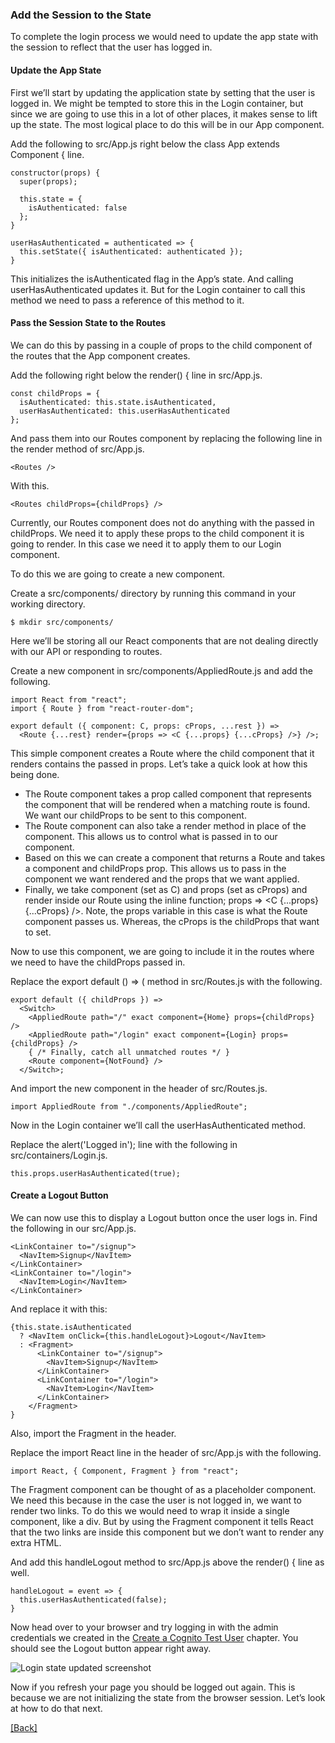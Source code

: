 ### **Add the Session to the State**
To complete the login process we would need to update the app state with the session to reflect that the user has logged in.

#### Update the App State
First we’ll start by updating the application state by setting that the user is logged in. We might be tempted to store this in the Login container, but since we are going to use this in a lot of other places, it makes sense to lift up the state. The most logical place to do this will be in our App component.

Add the following to src/App.js right below the class App extends Component { line.

```
constructor(props) {
  super(props);

  this.state = {
    isAuthenticated: false
  };
}

userHasAuthenticated = authenticated => {
  this.setState({ isAuthenticated: authenticated });
}
```

This initializes the isAuthenticated flag in the App’s state. And calling userHasAuthenticated updates it. But for the Login container to call this method we need to pass a reference of this method to it.

#### Pass the Session State to the Routes
We can do this by passing in a couple of props to the child component of the routes that the App component creates.

Add the following right below the render() { line in src/App.js.

```
const childProps = {
  isAuthenticated: this.state.isAuthenticated,
  userHasAuthenticated: this.userHasAuthenticated
};
```

And pass them into our Routes component by replacing the following line in the render method of src/App.js.

```
<Routes />
```

With this.

```
<Routes childProps={childProps} />
```

Currently, our Routes component does not do anything with the passed in childProps. We need it to apply these props to the child component it is going to render. In this case we need it to apply them to our Login component.

To do this we are going to create a new component.

Create a src/components/ directory by running this command in your working directory.

```
$ mkdir src/components/
```

Here we’ll be storing all our React components that are not dealing directly with our API or responding to routes.

Create a new component in src/components/AppliedRoute.js and add the following.

```
import React from "react";
import { Route } from "react-router-dom";

export default ({ component: C, props: cProps, ...rest }) =>
  <Route {...rest} render={props => <C {...props} {...cProps} />} />;
```

This simple component creates a Route where the child component that it renders contains the passed in props. Let’s take a quick look at how this being done.

* The Route component takes a prop called component that represents the component that will be rendered when a matching route is found. We want our childProps to be sent to this component.
* The Route component can also take a render method in place of the component. This allows us to control what is passed in to our component.
* Based on this we can create a component that returns a Route and takes a component and childProps prop. This allows us to pass in the component we want rendered and the props that we want applied.
* Finally, we take component (set as C) and props (set as cProps) and render inside our Route using the inline function; props => <C {...props} {...cProps} />. Note, the props variable in this case is what the Route component passes us. Whereas, the cProps is the childProps that want to set.

Now to use this component, we are going to include it in the routes where we need to have the childProps passed in.

Replace the export default () => ( method in src/Routes.js with the following.

```
export default ({ childProps }) =>
  <Switch>
    <AppliedRoute path="/" exact component={Home} props={childProps} />
    <AppliedRoute path="/login" exact component={Login} props={childProps} />
    { /* Finally, catch all unmatched routes */ }
    <Route component={NotFound} />
  </Switch>;
```

And import the new component in the header of src/Routes.js.

```
import AppliedRoute from "./components/AppliedRoute";
```

Now in the Login container we’ll call the userHasAuthenticated method.

Replace the alert('Logged in'); line with the following in src/containers/Login.js.

```
this.props.userHasAuthenticated(true);
```

#### Create a Logout Button
We can now use this to display a Logout button once the user logs in. Find the following in our src/App.js.

```
<LinkContainer to="/signup">
  <NavItem>Signup</NavItem>
</LinkContainer>
<LinkContainer to="/login">
  <NavItem>Login</NavItem>
</LinkContainer>
```

And replace it with this:

```
{this.state.isAuthenticated
  ? <NavItem onClick={this.handleLogout}>Logout</NavItem>
  : <Fragment>
      <LinkContainer to="/signup">
        <NavItem>Signup</NavItem>
      </LinkContainer>
      <LinkContainer to="/login">
        <NavItem>Login</NavItem>
      </LinkContainer>
    </Fragment>
}
```

Also, import the Fragment in the header.

Replace the import React line in the header of src/App.js with the following.

```
import React, { Component, Fragment } from "react";
```

The Fragment component can be thought of as a placeholder component. We need this because in the case the user is not logged in, we want to render two links. To do this we would need to wrap it inside a single component, like a div. But by using the Fragment component it tells React that the two links are inside this component but we don’t want to render any extra HTML.

And add this handleLogout method to src/App.js above the render() { line as well.

```
handleLogout = event => {
  this.userHasAuthenticated(false);
}
```

Now head over to your browser and try logging in with the admin credentials we created in the [Create a Cognito Test User](../setting-serverless/create-a-cognito-test-user.md) chapter. You should see the Logout button appear right away.

![Login state updated screenshot](https://d33wubrfki0l68.cloudfront.net/d69a94c474b5cd613bd82bb5c5aa2bc907fc718c/85052/assets/login-state-updated.png)

Now if you refresh your page you should be logged out again. This is because we are not initializing the state from the browser session. Let’s look at how to do that next.


[[Back]](https://github.com/eksant/serverless-react-aws)
